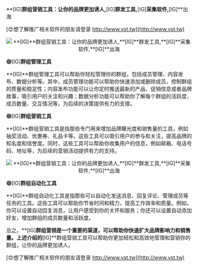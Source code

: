 **[IG]**群组营销工具：让你的品牌更加诱人,**[IG]**群发工具,**[IG]**采集软件,**[IG]**出海

[😍想了解推广相关软件的朋友请登录 http://www.vst.tw](http://www.vst.tw)

 <center><img src="https://vst.tw/MP4/tuiguang/png/1.png" alt="**[IG]**群组营销工具：让你的品牌更加诱人,**[IG]**群发工具,**[IG]**采集软件,**[IG]**出海"></center>

**😄**[IG]**群组管理工具**

**[IG]**群组管理工具可以帮助你轻松管理你的群组，包括成员管理、内容发布、数据分析等。其中，成员管理功能可以帮助你快速添加或删除成员，控制群组的质量和稳定性；内容发布功能可以让你定时推送最新的产品、促销信息或者品牌故事，吸引用户的关注和兴趣；数据分析功能可以帮助你了解每个群组的活跃度、成员数量、交互情况等，为后续的决策提供有力的支撑。

**😄**[IG]**群组营销工具**

**[IG]**群组营销工具是指那些专门用来增加品牌曝光度和销售量的工具，例如抽奖活动、优惠券、礼品卡等。这些工具可以吸引用户的参与和关注，提高品牌的知名度和信誉度。同时，这些工具可以帮助你收集用户的信息，例如邮箱、电话号码、地址等，为后续的营销活动提供有力的支持。

 <center><img src="https://vst.tw/MP4/tuiguang/png/2.png" alt="**[IG]**群组营销工具：让你的品牌更加诱人,**[IG]**群发工具,**[IG]**采集软件,**[IG]**出海"></center>

**😄**[IG]**群组自动化工具**

**[IG]**群组自动化工具是指那些可以自动化发送消息、回复评论、管理成员等任务的工具。这些工具可以帮助你节省时间和精力，提高工作效率和质量。例如，你可以设置自动回复消息，让用户感受到你的关怀和服务；你还可以设置自动添加好友，增加群组的成员数量和活跃度。

总之，**[IG]**群组营销是一个重要的渠道，可以帮助你快速扩大品牌影响力和销售量。上述介绍的**[IG]**群组营销工具可以帮助你更加轻松和高效地管理和营销你的群组，让你的品牌更加诱人。

[😍想了解推广相关软件的朋友请登录 http://www.vst.tw](http://www.vst.tw)



